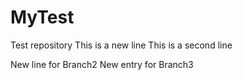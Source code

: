 # MyTest
Test repository
This is a new line
This is a second line

New line for Branch2
New entry for Branch3
